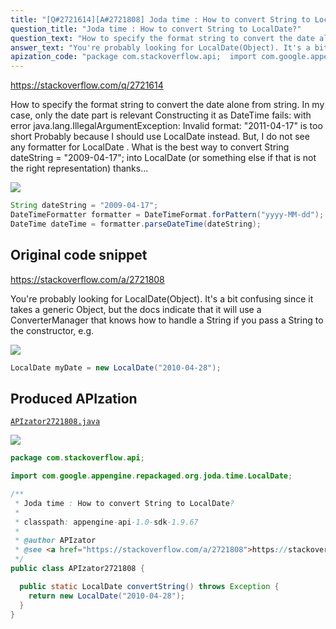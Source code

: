 ```yaml
---
title: "[Q#2721614][A#2721808] Joda time : How to convert String to LocalDate?"
question_title: "Joda time : How to convert String to LocalDate?"
question_text: "How to specify the format string to convert the date alone from string. In my case, only the date part is relevant Constructing it as DateTime fails: with error java.lang.IllegalArgumentException: Invalid format: \"2011-04-17\" is too short Probably because I should use LocalDate instead. But, I do not see any formatter for LocalDate . What is the best way to convert String dateString = \"2009-04-17\"; into LocalDate (or something else if that is not the right representation) thanks..."
answer_text: "You're probably looking for LocalDate(Object). It's a bit confusing since it takes a generic Object, but the docs indicate that it will use a ConverterManager that knows how to handle a String if you pass a String to the constructor, e.g."
apization_code: "package com.stackoverflow.api;  import com.google.appengine.repackaged.org.joda.time.LocalDate;  /**  * Joda time : How to convert String to LocalDate?  *  * classpath: appengine-api-1.0-sdk-1.9.67  *  * @author APIzator  * @see <a href=\"https://stackoverflow.com/a/2721808\">https://stackoverflow.com/a/2721808</a>  */ public class APIzator2721808 {    public static LocalDate convertString() throws Exception {     return new LocalDate(\"2010-04-28\");   } }"
---
```


https://stackoverflow.com/q/2721614

How to specify the format string to convert the date alone from string. In my case, only the date part is relevant
Constructing it as DateTime fails:
with error java.lang.IllegalArgumentException: Invalid format: &quot;2011-04-17&quot; is too short
Probably because I should use LocalDate instead. But, I do not see any formatter for LocalDate . What is the best way to convert String dateString = &quot;2009-04-17&quot;; into LocalDate (or something else if that is not the right representation)
thanks...


<div class="code-logo"><img src="/stackoverflow.png" /></div>

```java
String dateString = "2009-04-17";
DateTimeFormatter formatter = DateTimeFormat.forPattern("yyyy-MM-dd");
DateTime dateTime = formatter.parseDateTime(dateString);
```


## Original code snippet

https://stackoverflow.com/a/2721808

You&#x27;re probably looking for LocalDate(Object). It&#x27;s a bit confusing since it takes a generic Object, but the docs indicate that it will use a ConverterManager that knows how to handle a String if you pass a String to the constructor, e.g.

<div class="code-logo"><img src="/stackoverflow.png" /></div>

```java
LocalDate myDate = new LocalDate("2010-04-28");
```

## Produced APIzation

[`APIzator2721808.java`](https://github.com/pasqualesalza/apization/raw/main/data/search/APIzator2721808.java)

<div class="code-logo"><img src="/apizator.png" /></div>

```java
package com.stackoverflow.api;

import com.google.appengine.repackaged.org.joda.time.LocalDate;

/**
 * Joda time : How to convert String to LocalDate?
 *
 * classpath: appengine-api-1.0-sdk-1.9.67
 *
 * @author APIzator
 * @see <a href="https://stackoverflow.com/a/2721808">https://stackoverflow.com/a/2721808</a>
 */
public class APIzator2721808 {

  public static LocalDate convertString() throws Exception {
    return new LocalDate("2010-04-28");
  }
}

```